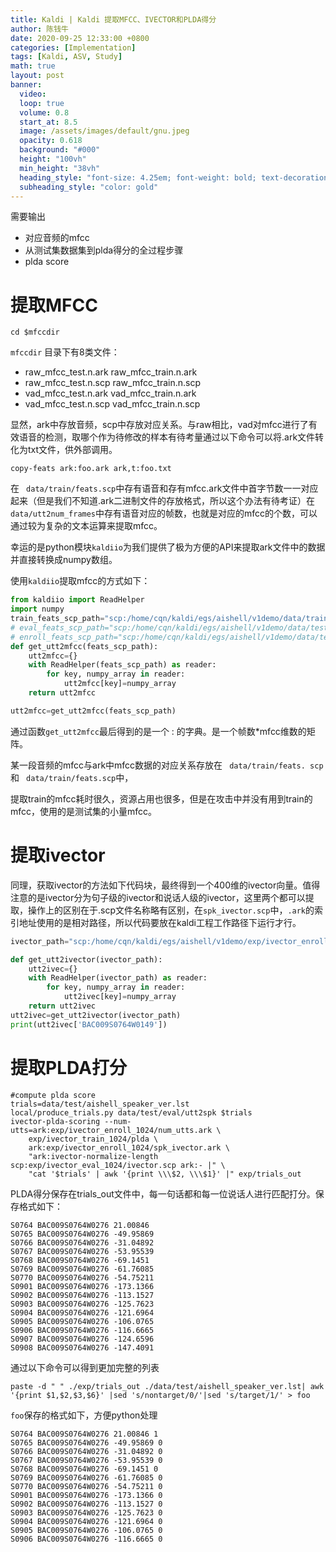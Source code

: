 ```yaml
---
title: Kaldi | Kaldi 提取MFCC、IVECTOR和PLDA得分
author: 陈钱牛
date: 2020-09-25 12:33:00 +0800
categories: [Implementation]
tags: [Kaldi, ASV, Study]
math: true
layout: post
banner:
  video:
  loop: true
  volume: 0.8
  start_at: 8.5
  image: /assets/images/default/gnu.jpeg
  opacity: 0.618
  background: "#000"
  height: "100vh"
  min_height: "38vh"
  heading_style: "font-size: 4.25em; font-weight: bold; text-decoration: underline"
  subheading_style: "color: gold"
---
```



需要输出

- 对应音频的mfcc
- 从测试集数据集到plda得分的全过程步骤
- plda score

# 提取MFCC

```shell
cd $mfccdir
```

``mfccdir`` 目录下有8类文件：

- raw_mfcc_test.n.ark	raw_mfcc_train.n.ark
- raw_mfcc_test.n.scp	raw_mfcc_train.n.scp
- vad_mfcc_test.n.ark	vad_mfcc_train.n.ark
- vad_mfcc_test.n.scp	vad_mfcc_train.n.scp

显然，ark中存放音频，scp中存放对应关系。与raw相比，vad对mfcc进行了有效语音的检测，取哪个作为待修改的样本有待考量通过以下命令可以将.ark文件转化为txt文件，供外部调用。

```shell
copy-feats ark:foo.ark ark,t:foo.txt
```

在 `` data/train/feats.scp``中存有语音和存有mfcc.ark文件中首字节数一一对应起来（但是我们不知道.ark二进制文件的存放格式，所以这个办法有待考证）在``data/utt2num_frames``中存有语音对应的帧数，也就是对应的mfcc的个数，可以通过较为复杂的文本运算来提取mfcc。

幸运的是python模块``kaldiio``为我们提供了极为方便的API来提取ark文件中的数据并直接转换成numpy数组。

使用``kaldiio``提取mfcc的方式如下：

```python
from kaldiio import ReadHelper
import numpy
train_feats_scp_path="scp:/home/cqn/kaldi/egs/aishell/v1demo/data/train/feats.scp"
# eval_feats_scp_path="scp:/home/cqn/kaldi/egs/aishell/v1demo/data/test/eval/feats.scp"
# enroll_feats_scp_path="scp:/home/cqn/kaldi/egs/aishell/v1demo/data/test/enroll/feats.scp"
def get_utt2mfcc(feats_scp_path):
    utt2mfcc={}
    with ReadHelper(feats_scp_path) as reader:
        for key, numpy_array in reader:
            utt2mfcc[key]=numpy_array
    return utt2mfcc

utt2mfcc=get_utt2mfcc(feats_scp_path)
```

通过函数``get_utt2mfcc``最后得到的是一个 <UTT> : <MFCC Maxtrix>的字典。<MFCC Maxtrix>是一个帧数*mfcc维数的矩阵。

某一段音频的mfcc与ark中mfcc数据的对应关系存放在 `` data/train/feats. scp``和 `` data/train/feats.scp``中，

提取train的mfcc耗时很久，资源占用也很多，但是在攻击中并没有用到train的mfcc，使用的是测试集的小量mfcc。

# 提取ivector

同理，获取ivector的方法如下代码块，最终得到一个400维的ivector向量。值得注意的是ivector分为句子级的ivector和说话人级的ivector，这里两个都可以提取，操作上的区别在于.scp文件名称略有区别，在``spk_ivector.scp``中，``.ark``的索引地址使用的是相对路径，所以代码要放在kaldi工程工作路径下运行才行。

```python
ivector_path="scp:/home/cqn/kaldi/egs/aishell/v1demo/exp/ivector_enroll_1024/spk_ivector.scp"

def get_utt2ivector(ivector_path):
    utt2ivec={}
    with ReadHelper(ivector_path) as reader:
        for key, numpy_array in reader:
            utt2ivec[key]=numpy_array
    return utt2ivec
utt2ivec=get_utt2ivector(ivector_path)
print(utt2ivec['BAC009S0764W0149'])
```

# 提取PLDA打分

```shell
#compute plda score
trials=data/test/aishell_speaker_ver.lst
local/produce_trials.py data/test/eval/utt2spk $trials
ivector-plda-scoring --num-utts=ark:exp/ivector_enroll_1024/num_utts.ark \
	exp/ivector_train_1024/plda \
	ark:exp/ivector_enroll_1024/spk_ivector.ark \
	"ark:ivector-normalize-length scp:exp/ivector_eval_1024/ivector.scp ark:- |" \
	"cat '$trials' | awk '{print \\\$2, \\\$1}' |" exp/trials_out
```

PLDA得分保存在trials_out文件中，每一句话都和每一位说话人进行匹配打分。保存格式如下：

```text
S0764 BAC009S0764W0276 21.00846
S0765 BAC009S0764W0276 -49.95869
S0766 BAC009S0764W0276 -31.04892
S0767 BAC009S0764W0276 -53.95539
S0768 BAC009S0764W0276 -69.1451
S0769 BAC009S0764W0276 -61.76085
S0770 BAC009S0764W0276 -54.75211
S0901 BAC009S0764W0276 -173.1366
S0902 BAC009S0764W0276 -113.1527
S0903 BAC009S0764W0276 -125.7623
S0904 BAC009S0764W0276 -121.6964
S0905 BAC009S0764W0276 -106.0765
S0906 BAC009S0764W0276 -116.6665
S0907 BAC009S0764W0276 -124.6596
S0908 BAC009S0764W0276 -147.4091
```

通过以下命令可以得到更加完整的列表

```shell
paste -d " " ./exp/trials_out ./data/test/aishell_speaker_ver.lst| awk '{print $1,$2,$3,$6}' |sed 's/nontarget/0/'|sed 's/target/1/' > foo
```

``foo``保存的格式如下，方便python处理

```text
S0764 BAC009S0764W0276 21.00846 1 
S0765 BAC009S0764W0276 -49.95869 0
S0766 BAC009S0764W0276 -31.04892 0
S0767 BAC009S0764W0276 -53.95539 0
S0768 BAC009S0764W0276 -69.1451 0
S0769 BAC009S0764W0276 -61.76085 0
S0770 BAC009S0764W0276 -54.75211 0
S0901 BAC009S0764W0276 -173.1366 0
S0902 BAC009S0764W0276 -113.1527 0
S0903 BAC009S0764W0276 -125.7623 0
S0904 BAC009S0764W0276 -121.6964 0
S0905 BAC009S0764W0276 -106.0765 0
S0906 BAC009S0764W0276 -116.6665 0
```







